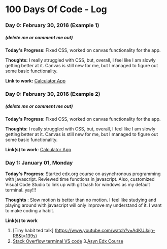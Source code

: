 # 100 Days Of Code - Log

### Day 0: February 30, 2016 (Example 1)
##### (delete me or comment me out)

**Today's Progress**: Fixed CSS, worked on canvas functionality for the app.

**Thoughts:** I really struggled with CSS, but, overall, I feel like I am slowly getting better at it. Canvas is still new for me, but I managed to figure out some basic functionality.

**Link to work:** [Calculator App](http://www.example.com)

### Day 0: February 30, 2016 (Example 2)
##### (delete me or comment me out)

**Today's Progress**: Fixed CSS, worked on canvas functionality for the app.

**Thoughts**: I really struggled with CSS, but, overall, I feel like I am slowly getting better at it. Canvas is still new for me, but I managed to figure out some basic functionality.

**Link(s) to work**: [Calculator App](http://www.example.com)


### Day 1: January 01, Monday

**Today's Progress**: Started edx.org course on asynchronous programming with javascript. Reviewed time functions in javascript. Also, customized Visual Code Studio to link up with git bash for windows as my default terminal.
yay!!!

**Thoughts** : Slow motion is better than no motion. I feel like studying and 
playing around with javascript will only improve my understand of it.
I want to make coding a habit.

**Link(s) to work**
1. [Tiny habit ted talk] (https://www.youtube.com/watch?v=AdKUJxjn-R8&t=139s)
2. [Stack Overflow terminal VS code](https://stackoverflow.com/questions/42606837/how-to-use-bash-on-windows-from-visual-studio-code-integrated-terminal)
3.[Asyn Edx Course](https://courses.edx.org/courses/course-v1:Microsoft+DEV234x+1T2018/course/)